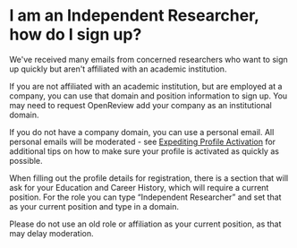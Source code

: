 # I am an Independent Researcher, how do I sign up?

We've received many emails from concerned researchers who want to sign up quickly but aren't affiliated with an academic institution.&#x20;

If you are not affiliated with an academic institution, but are employed at a company, you can use that domain and position information to sign up. You may need to request OpenReview add your company as an institutional domain.

If you do not have a company domain, you can use a personal email. All personal emails will be moderated - see [Expediting Profile Activation](../creating-an-openreview-profile/expediting-profile-activation.md) for additional tips on how to make sure your profile is activated as quickly as possible. &#x20;

When filling out the profile details for registration, there is a section that will ask for your Education and Career History, which will require a current position. For the role you can type “Independent Researcher” and set that as your current position and type in a domain. &#x20;

Please do not use an old role or affiliation as your current position, as that may delay moderation.

